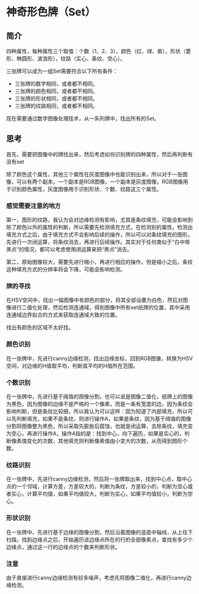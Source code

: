 # 神奇形色牌（Set）

## 简介

四种属性，每种属性三个取值：个数（1、2、3），颜色（红、绿、紫），形状（菱形、椭圆形、波浪形），纹路（实心、条纹、空心）。

三张牌可以成为一组Set需要符合以下所有条件：

- 三张牌的数字相同，或者都不相同。
- 三张牌的颜色相同，或者都不相同。
- 三张牌的形状相同，或者都不相同。
- 三张牌的纹路相同，或者都不相同。

现在需要通过数字图像处理技术，从一系列牌中，找出所有的Set。

## 思考

首先，需要把图像中的牌找出来，然后考虑如何识别牌的四种属性，然后再判断有没有set

除了颜色这个属性，其他三个属性在灰度图像中也能识别出来，所以对于一张图像，可以有两个副本，一个副本是RGB图像，一个副本是灰度图像，RGB图像用于识别颜色属性，灰度图像用于识别形状、个数、纹路这三个属性。

### 感觉需要注意的地方

第一，图形的纹路，我认为会对边缘检测有影响，尤其是条纹填充，可能会影响到除了颜色以外的属性的判断，所以需要先检测填充方式，在检测别的属性。检测出填充方式之后，由于填充方式不会影响后续的操作，所以可以对条纹填充的图形，先进行一次闭运算，将条纹消去，再进行后续操作。其实对于任何类似于“白中带黑点”的情况，都可以考虑使用闭运算来把“黑点”消去。

第二，原始图像较大，需要先进行缩小，再进行相应的操作。但是缩小之后，条纹这种填充方式的分辨率将会下降，可能会影响检测。

### 牌的寻找

在HSV空间中，找出一幅图像中有颜色的部分，将其全部设置为白色，然后对图像进行二值化处理，然后检测连通域，得到图像中所有set纸牌的位置，其中采用连通域边界拟合的方式来获取连通域大致的位置。

找出有颜色的区域不太好找。

### 颜色识别

在一张牌中，先进行canny边缘检测，找出边缘坐标，回到RGB图像，转换为HSV空间，对边缘的H值取平均，判断其平均的H值所在范围。

### 个数识别

在一张牌中，先进行基于阈值的图像分割，也可以说是图像二值化，纸牌上的图像为黑色，因为图像的边缘不是严格的一个像素，而是一条有宽度的边，因为条纹会影响判断，但是条纹比较细，所以我认为可以这样：因为知道了内部填充，所以可以先判断填充，如果不是条纹，则进行操作A，如果是条纹，因为基于阈值的图像分割将图像整为黑色，所以采取先膨胀后腐蚀，也就是闭运算，去除条纹，填充变为空心，再进行操作A，操作A指的是：找到中心，向下遍历，如果是实心的，判断像素值变化的次数，其他填充则判断像素值由小变大的次数，从而得到图形个数。

### 纹路识别

在一张牌中，先进行canny边缘检测，然后将一张牌取出来，找到中心点，取中心点的一个邻域，计算方差，方差较大的，判断为条纹，方差较小的，判断为空心或者实心，计算平均值，如果平均值较大，判断为实心，如果平均值较小，判断为空心。

### 形状识别

在一张牌中，先进行基于边缘的图像分割，然后沿着图像的竖直中轴线，从上往下扫描，找到边缘点之后，开始遍历该边缘点所在的行的全部像素点，查找有多少个边缘点，通过这一行的边缘点的个数来判断形状。

### 注意

由于直接进行canny边缘检测有较多噪声，考虑先将图像二值化，再进行canny边缘检测。